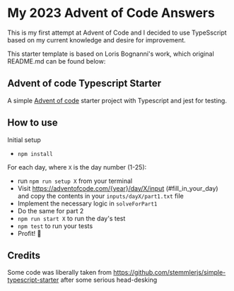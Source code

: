 # My 2023 Advent of Code Answers

This is my first attempt at Advent of Code and I decided to use TypeSscript based on my current knowledge and desire for improvement.

This starter template is based on Loris Bognanni's work, which original README.md can be found below:

## Advent of code Typescript Starter

A simple [Advent of code](https://adventofcode.com/) starter project with Typescript and jest for testing.

## How to use

Initial setup

- `npm install`

For each day, where `X` is the day number (1-25):

- run `npm run setup X` from your terminal
- Visit https://adventofcode.com/{year}/day/X/input (#fill_in_your_day) and copy the contents in your `inputs/dayX/part1.txt` file
- Implement the necessary logic in `solveForPart1`
- Do the same for part 2
- `npm run start X` to run the day's test
- `npm test` to run your tests
- Profit! 🎉

## Credits

Some code was liberally taken from https://github.com/stemmlerjs/simple-typescript-starter after some serious head-desking
